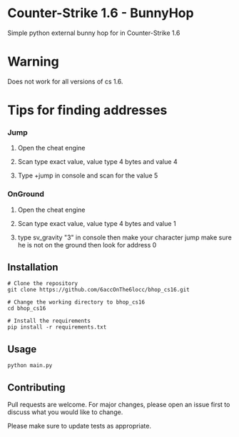 # Counter-Strike 1.6 - BunnyHop
Simple python external bunny hop for in Counter-Strike 1.6

# Warning
Does not work for all versions of cs 1.6.

# Tips for finding addresses
### Jump
1. Open the cheat engine

2. Scan type exact value, value type 4 bytes and value 4

3. Type +jump in console and scan for the value 5
### OnGround
1. Open the cheat engine

2. Scan type exact value, value type 4 bytes and value 1

3. type sv_gravity "3" in console then make your character jump make sure he is not on the ground then look for address 0


## Installation
```console
# Clone the repository
git clone https://github.com/6accOnThe6locc/bhop_cs16.git

# Change the working directory to bhop_cs16
cd bhop_cs16

# Install the requirements
pip install -r requirements.txt
```

## Usage
```console
python main.py
```

## Contributing
Pull requests are welcome. For major changes, please open an issue first to discuss what you would like to change.

Please make sure to update tests as appropriate.

